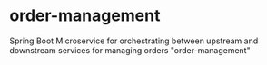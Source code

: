 # order-management
Spring Boot Microservice for orchestrating between upstream and downstream services for managing orders
"order-management" 
